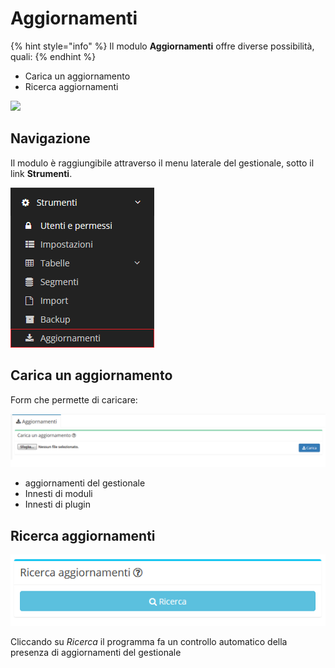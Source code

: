 # Aggiornamenti

{% hint style="info" %}
Il modulo **Aggiornamenti** offre diverse possibilità, quali:
{% endhint %}

* Carica un aggiornamento
* Ricerca aggiornamenti

![](https://firebasestorage.googleapis.com/v0/b/gitbook-x-prod.appspot.com/o/spaces%2F-LZJeLg23eVDvrCv74U7-887967055%2Fuploads%2FlUD3RDe6eocs2waU28w7%2Ffile.png?alt=media)

## Navigazione

Il modulo è raggiungibile attraverso il menu laterale del gestionale, sotto il link **Strumenti**.

![Screenshot navigazione aggiornamenti](../../.gitbook/assets/NavigazioneAggiornamenti.png)

## Carica un aggiornamento

Form che permette di caricare:

![Form di caricamento di un aggiornamento](../../.gitbook/assets/ScreenAggiornamenti.PNG)

* aggiornamenti del gestionale
* Innesti di moduli
* Innesti di plugin

## Ricerca aggiornamenti

![Screenshot ricerca aggiornamenti](../../.gitbook/assets/RicercaAggiornamenti.PNG)

Cliccando su _Ricerca_ il programma fa un controllo automatico della presenza di aggiornamenti del gestionale
